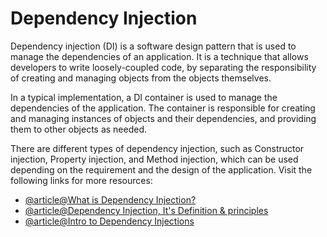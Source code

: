 # Dependency Injection

Dependency injection (DI) is a software design pattern that is used to manage the dependencies of an application. It is a technique that allows developers to write loosely-coupled code, by separating the responsibility of creating and managing objects from the objects themselves.

In a typical implementation, a DI container is used to manage the dependencies of the application. The container is responsible for creating and managing instances of objects and their dependencies, and providing them to other objects as needed.

There are different types of dependency injection, such as Constructor injection, Property injection, and Method injection, which can be used depending on the requirement and the design of the application.
Visit the following links for more resources:

- [@article@What is Dependency Injection?](https://stackoverflow.com/questions/130794/what-is-dependency-injection)
- [@article@Dependency Injection, It's Definition & principles](https://www.growin.com/blog/what-is-dependency-injection/)
- [@article@Intro to Dependency Injections](https://www.freecodecamp.org/news/a-quick-intro-to-dependency-injection-what-it-is-and-when-to-use-it-7578c84fa88f/)

